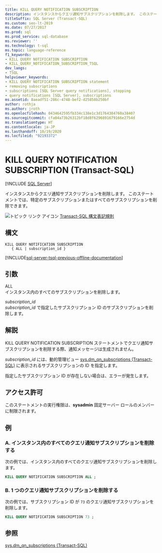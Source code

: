 ```yaml
---
title: KILL QUERY NOTIFICATION SUBSCRIPTION
description: インスタンスからクエリ通知サブスクリプションを削除します。 このステートメントでは、特定のサブスクリプションまたはすべてのサブスクリプションを削除できます。
titleSuffix: SQL Server (Transact-SQL)
ms.custom: seo-lt-2019
ms.date: 07/27/2017
ms.prod: sql
ms.prod_service: sql-database
ms.reviewer: ''
ms.technology: t-sql
ms.topic: language-reference
f1_keywords:
- KILL QUERY NOTIFICATION SUBSCRIPTION
- KILL_QUERY_NOTIFICATION_SUBSCRIPTION_TSQL
dev_langs:
- TSQL
helpviewer_keywords:
- KILL QUERY NOTIFICATION SUBSCRIPTION statement
- removing subscriptions
- subscriptions [SQL Server query notifications], stopping
- query notifications [SQL Server], subscriptions
ms.assetid: 8aeadf51-286c-4748-bef2-d25858b250bf
author: rothja
ms.author: jroth
ms.openlocfilehash: 0434642595fb334c138e1c3d1764384760a38407
ms.sourcegitcommit: cfa04a73b26312bf18d8f6296891679166e2754d
ms.translationtype: HT
ms.contentlocale: ja-JP
ms.lasthandoff: 10/19/2020
ms.locfileid: "92193372"
---
```

# <a name="kill-query-notification-subscription-transact-sql"></a>KILL QUERY NOTIFICATION SUBSCRIPTION (Transact-SQL)
[!INCLUDE [SQL Server](../../includes/applies-to-version/sqlserver.md)]

  インスタンスからクエリ通知サブスクリプションを削除します。 このステートメントでは、特定のサブスクリプションまたはすべてのサブスクリプションを削除できます。  
  
 ![トピック リンク アイコン](../../database-engine/configure-windows/media/topic-link.gif "トピック リンク アイコン") [Transact-SQL 構文表記規則](../../t-sql/language-elements/transact-sql-syntax-conventions-transact-sql.md)  
  
## <a name="syntax"></a>構文  
  
```syntaxsql
KILL QUERY NOTIFICATION SUBSCRIPTION   
   { ALL | subscription_id }  
```  
  
[!INCLUDE[sql-server-tsql-previous-offline-documentation](../../includes/sql-server-tsql-previous-offline-documentation.md)]

## <a name="arguments"></a>引数
 ALL  
 インスタンス内のすべてのサブスクリプションを削除します。  
  
 *subscription_id*  
 *subscription_id* で指定したサブスクリプション ID のサブスクリプションを削除します。  
  
## <a name="remarks"></a>解説  
 KILL QUERY NOTIFICATION SUBSCRIPTION ステートメントでクエリ通知サブスクリプションを削除する際、通知メッセージは生成されません。  
  
 *subscription_id* には、動的管理ビュー [sys.dm_qn_subscriptions &#40;Transact-SQL&#41;](../../relational-databases/system-dynamic-management-views/query-notifications-sys-dm-qn-subscriptions.md) に表示されるサブスクリプションの ID を指定します。  
  
 指定したサブスクリプション ID が存在しない場合は、エラーが発生します。  
  
## <a name="permissions"></a>アクセス許可  
 このステートメントの実行権限は、**sysadmin** 固定サーバー ロールのメンバーに制限されます。  
  
## <a name="examples"></a>例  
  
### <a name="a-removing-all-query-notification-subscriptions-in-the-instance"></a>A. インスタンス内のすべてのクエリ通知サブスクリプションを削除する  
 次の例では、インスタンス内のすべてのクエリ通知サブスクリプションを削除します。  
  
```sql  
KILL QUERY NOTIFICATION SUBSCRIPTION ALL ;  
```  
  
### <a name="b-removing-a-single-query-notification-subscription"></a>B. 1 つのクエリ通知サブスクリプションを削除する  
 次の例では、サブスクリプション ID が `73` のクエリ通知サブスクリプションを削除します。  
  
```sql  
KILL QUERY NOTIFICATION SUBSCRIPTION 73 ;  
```  
  
## <a name="see-also"></a>参照  
 [sys.dm_qn_subscriptions &#40;Transact-SQL&#41;](../../relational-databases/system-dynamic-management-views/query-notifications-sys-dm-qn-subscriptions.md)  
  
  
